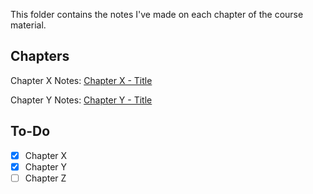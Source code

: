 This folder contains the notes I've made on each chapter of the course material.

## Chapters

Chapter X Notes: [Chapter X - Title](Chapter%20X%20-%20Title.md)

Chapter Y Notes: [Chapter Y - Title](Chapter%20Y%20-%20Title.md)

## To-Do

- [x] Chapter X
- [x] Chapter Y
- [ ] Chapter Z
